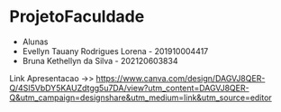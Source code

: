 # ProjetoFaculdade

- Alunas  
- Evellyn Tauany Rodrigues Lorena - 201910004417 
- Bruna Kethellyn da Silva - 202120603834


Link Apresentacao ->> https://www.canva.com/design/DAGVJ8QER-Q/4SI5VbDY5KAUZdtgg5u7DA/view?utm_content=DAGVJ8QER-Q&utm_campaign=designshare&utm_medium=link&utm_source=editor

